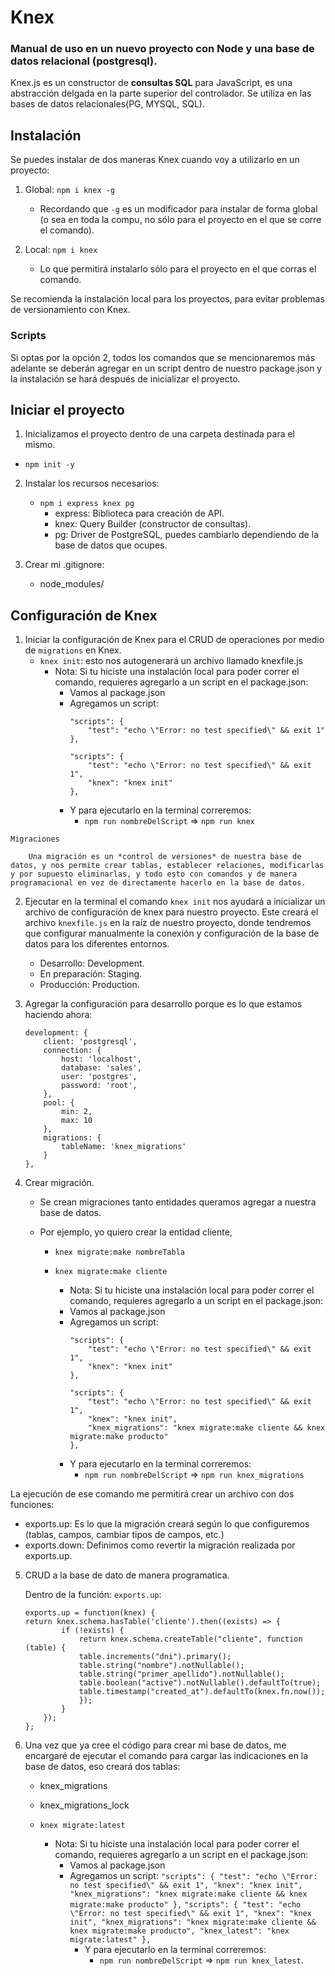 # Knex 
### Manual de uso en un nuevo proyecto con Node y una base de datos relacional (postgresql).

Knex.js es un constructor de **consultas SQL** para JavaScript, es una abstracción delgada en la parte superior del controlador. Se utiliza en las bases de datos relacionales(PG, MYSQL, SQL).

## Instalación

Se puedes instalar de dos maneras Knex cuando voy a utilizarlo en un proyecto:

1. Global: `npm i knex -g` 
    - Recordando que `-g` es un modificador para instalar de forma global (o sea en toda la compu, no sólo para el proyecto en el que se corre el comando).

2. Local: `npm i knex`
    - Lo que permitirá instalarlo sólo para el proyecto en el que corras el comando.

Se recomienda la instalación local para los proyectos, para evitar problemas de versionamiento con Knex.

### Scripts

Si optas por la opción 2, todos los comandos que se mencionaremos más adelante se deberán agregar en un script dentro de nuestro package.json y la instalación se hará después de inicializar el proyecto.

## Iniciar el proyecto

1. Inicializamos el proyecto dentro de una carpeta destinada para el mismo.

- `npm init -y`
2. Instalar los recursos necesarios:
    - `npm i express knex pg`
        - express: Biblioteca para creación de API.
        - knex: Query Builder (constructor de consultas).
        - pg: Driver de PostgreSQL, puedes cambiarlo dependiendo de la base de datos que ocupes.

3. Crear mi .gitignore:
    - node_modules/

## Configuración de Knex

1. Iniciar la configuración de Knex para el CRUD de operaciones por medio de ``migrations`` en Knex.
    - `knex init`: esto nos autogenerará un archivo llamado knexfile.js
        - Nota: Si tu hiciste una instalación local para poder correr el comando, requieres agregarlo a un script en el package.json:
            - Vamos al package.json
            - Agregamos un script:
                ```
                "scripts": {
                    "test": "echo \"Error: no test specified\" && exit 1"
                },
                ```
                ```
                "scripts": {
                    "test": "echo \"Error: no test specified\" && exit 1",
                    "knex": "knex init"
                },
                ```
            - Y para ejecutarlo en la terminal correremos:
                - `npm run nombreDelScript` => `npm run knex`


```
Migraciones

    Una migración es un *control de versiones* de nuestra base de datos, y nos permite crear tablas, establecer relaciones, modificarlas y por supuesto eliminarlas, y todo esto con comandos y de manera programacional en vez de directamente hacerlo en la base de datos.

```    

2. Ejecutar en la terminal el comando ``knex init`` nos ayudará a inicializar un archivo de configuración de knex para nuestro proyecto.
Este creará el archivo ``knexfile.js`` en la raíz de nuestro proyecto, donde tendremos que configurar manualmente la conexión y configuración de la base de datos para los diferentes entornos.
    - Desarrollo: Development.
    - En preparación: Staging.
    - Producción: Production.

3. Agregar la configuración para desarrollo porque es lo que estamos haciendo ahora:

    ```
    development: {
        client: 'postgresql',
        connection: {
            host: 'localhost',
            database: 'sales', 
            user: 'postgres',
            password: 'root',
        },
        pool: {
            min: 2,
            max: 10
        },
        migrations: {
            tableName: 'knex_migrations'
        }
    },
    ```

4. Crear migración.

    -  Se crean migraciones tanto entidades queramos  agregar a nuestra base de datos.

    - Por ejemplo, yo quiero crear la entidad cliente,
        - `knex migrate:make nombreTabla`
        - `knex migrate:make cliente`

            - Nota: Si tu hiciste una instalación local para poder correr el comando, requieres agregarlo a un script en el package.json:
            - Vamos al package.json
            - Agregamos un script:
                ```
                "scripts": {
                    "test": "echo \"Error: no test specified\" && exit 1",
                    "knex": "knex init"
                },
                ```
                ```
                "scripts": {
                    "test": "echo \"Error: no test specified\" && exit 1",
                    "knex": "knex init",
                    "knex_migrations": "knex migrate:make cliente && knex migrate:make producto"
                },
                ```
            - Y para ejecutarlo en la terminal correremos:
                - `npm run nombreDelScript` => `npm run knex_migrations`

La ejecución de ese comando me permitirá crear un archivo con dos funciones:

- exports.up: Es lo que la migración creará según lo que configuremos (tablas, campos, cambiar tipos de campos, etc.)
- exports.down: Definimos como revertir la migración realizada por exports.up.


5. CRUD a la base de dato de manera programatica.

    Dentro de la función: ``exports.up``:

    ```
    exports.up = function(knex) {
    return knex.schema.hasTable('cliente').then((exists) => {
            if (!exists) {
                return knex.schema.createTable("cliente", function (table) {
                table.increments("dni").primary();
                table.string("nombre").notNullable();
                table.string("primer_apellido").notNullable();
                table.boolean("active").notNullable().defaultTo(true);
                table.timestamp("created_at").defaultTo(knex.fn.now());
                });
            }
        });
    };

    ```

6. Una vez que ya cree el código para crear mi base de datos, me encargaré de ejecutar el comando para cargar las indicaciones en la base de datos, eso creará dos tablas:
    - knex_migrations
    - knex_migrations_lock

    - `knex migrate:latest`

        - Nota: Si tu hiciste una instalación local para poder correr el comando, requieres agregarlo a un script en el package.json:
            - Vamos al package.json
            - Agregamos un script:
                    ```
                    "scripts": {
                        "test": "echo \"Error: no test specified\" && exit 1",
                        "knex": "knex init",
                        "knex_migrations": "knex migrate:make cliente && knex migrate:make producto"
                    },
                    ```
                    ```
                    "scripts": {
                        "test": "echo \"Error: no test specified\" && exit 1",
                        "knex": "knex init",
                        "knex_migrations": "knex migrate:make cliente && knex migrate:make producto",
                        "knex_latest": "knex migrate:latest"
                    },
                    ```
                - Y para ejecutarlo en la terminal correremos:
                    - `npm run nombreDelScript` => `npm run knex_latest`.
    
    